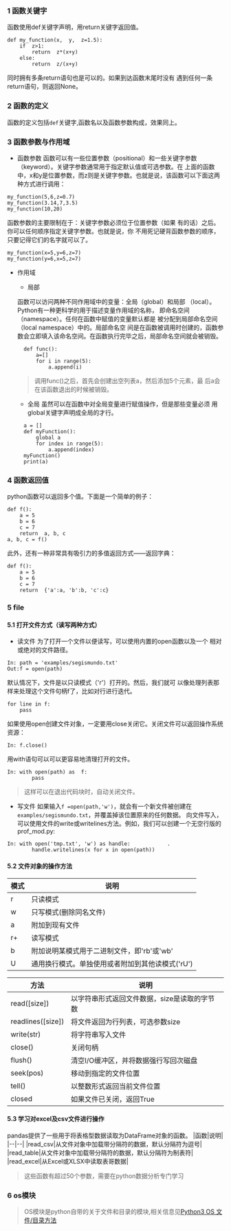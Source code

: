 ### 1 函数关键字
函数使⽤def关键字声明，⽤return关键字返回值。
>
    def	my_function(x,	y,	z=1.5):
        if	z>1:								
            return	z*(x+y)				
        else:								
            return	z/(x+y)
同时拥有多条return语句也是可以的。如果到达函数末尾时没有 遇到任何⼀条return语句，则返回None。
### 2 函数的定义
函数的定义包括`def`关键字,函数名以及函数参数构成，效果同上。
### 3 函数参数与作用域
+ 函数参数
函数可以有⼀些位置参数（positional）和⼀些关键字参数 （keyword）。关键字参数通常⽤于指定默认值或可选参数。在 上⾯的函数中，x和y是位置参数，⽽z则是关键字参数。也就是说，该函数可以下⾯这两种⽅式进⾏调⽤：
>
    my_function(5,6,z=0.7) 
    my_function(3.14,7,3.5) 
    my_function(10,20)
函数参数的主要限制在于：关键字参数必须位于位置参数（如果 有的话）之后。你可以任何顺序指定关键字参数。也就是说，你 不⽤死记硬背函数参数的顺序，只要记得它们的名字就可以了。 
>
    my_function(x=5,y=6,z=7) 
    my_function(y=6,x=5,z=7)
+ 作用域
    - 局部

    函数可以访问两种不同作⽤域中的变量：全局（global）和局部 （local）。Python有⼀种更科学的⽤于描述变量作⽤域的名称， 即命名空间（namespace）。任何在函数中赋值的变量默认都是 被分配到局部命名空间（local namespace）中的。局部命名空 间是在函数被调⽤时创建的，函数参数会⽴即填⼊该命名空间。在函数执⾏完毕之后，局部命名空间就会被销毁。
    >
        def	func():	
            a=[]			
            for i in range(5):								
                a.append(i) 
    > 调⽤func()之后，⾸先会创建出空列表a，然后添加5个元素，最 后a会在该函数退出的时候被销毁。
    - 全局
    虽然可以在函数中对全局变量进⾏赋值操作，但是那些变量必须 ⽤global关键字声明成全局的才⾏。
    >  
        a = []
        def myFunction():
            global a
            for index in range(5):
                a.append(index)
        myFunction()
        print(a)
### 4 函数返回值
python函数可以返回多个值。下⾯是⼀个简单的例⼦：
>
    def	f():				
        a = 5				
        b = 6				
        c = 7				
        return	a, b, c
    a, b, c	= f()
此外，还有⼀种⾮常具有吸引⼒的多值返回⽅式——返回字典：
>
    def	f():
        a = 5				
        b = 6				
        c = 7				
        return	{'a':a,	'b':b, 'c':c}
### 5 file
#### 5.1 打开文件方式（读写两种方式）
+ 读文件
为了打开⼀个⽂件以便读写，可以使⽤内置的open函数以及⼀个 相对或绝对的⽂件路径。
>
    In: path = 'examples/segismundo.txt'
    Out:f = open(path)
默认情况下，⽂件是以只读模式（'r'）打开的。然后，我们就可 以像处理列表那样来处理这个⽂件句柄f了，⽐如对⾏进⾏迭代。
>
    for	line in	f:			
        pass
如果使⽤open创建⽂件对象，⼀定要⽤close关闭它。关闭⽂件可以返回操作系统资源：
>
    In:	f.close() 
⽤with语句可以可以更容易地清理打开的⽂件。
> 	
    In: with open(path)	as	f:
            pass	
> 这样可以在退出代码块时，⾃动关闭⽂件。 
+ 写文件
如果输⼊`f =open(path,'w')`，就会有⼀个新⽂件被创建在 `examples/segismundo.txt`，并覆盖掉该位置原来的任何数据。
向⽂件写⼊，可以使⽤⽂件的write或writelines⽅法。例如，我们可以创建⼀个⽆空⾏版的prof_mod.py:
>   
    In:	with open('tmp.txt', 'w') as handle:			.
            handle.writelines(x	for	x in open(path))
#### 5.2 文件对象的操作方法
|模式|说明|
|--|--|
|r|只读模式|
|w|只写模式(删除同名文件)|
|a|附加到现有文件|
|r+|读写模式|
|b|附加说明某模式用于二进制文件，即'rb'或'wb'|
|U|通用换行模式。单独使用或者附加到其他读模式('rU')|

|方法|说明|
|--|--|
|read([size])|以字符串形式返回文件数据，size是读取的字节数|
|readlines([size])|将文件返回为行列表，可选参数size|
|write(str)|将字符串写入文件|
|close()|关闭句柄|
|flush()|清空I/O缓冲区，并将数据强行写回次磁盘|
|seek(pos)|移动到指定的文件位置|
|tell()|以整数形式返回当前文件位置|
|closed|如果文件已关闭，返回True|

#### 5.3 学习对excel及csv文件进行操作
pandas提供了⼀些⽤于将表格型数据读取为DataFrame对象的函数。
|函数|说明|
|--|--|
|read_csv|从文件对象中加载带分隔符的数据，默认分隔符为逗号|
|read_table|从文件对象中加载带分隔符的数据，默认分隔符为制表符|
|read_excel|从Excel或XLSX中读取表哥数据|

> 这些函数有超过50个参数，需要在python数据分析专门学习

### 6 os模块
> OS模块是python自带的关于文件和目录的模块,相关信息见[Python3 OS 文件/目录方法](https://www.runoob.com/python3/python3-os-file-methods.html)